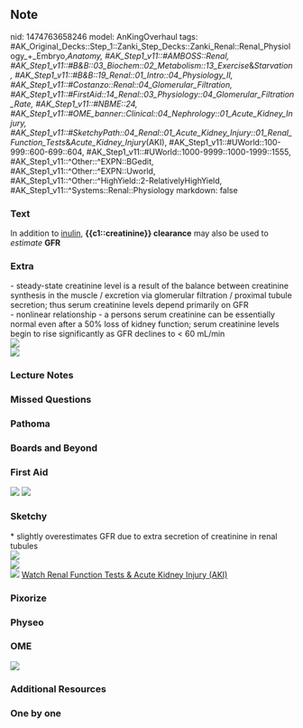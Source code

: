 ## Note
nid: 1474763658246
model: AnKingOverhaul
tags: #AK_Original_Decks::Step_1::Zanki_Step_Decks::Zanki_Renal::Renal_Physiology_+_Embryo,_Anatomy, #AK_Step1_v11::#AMBOSS::Renal, #AK_Step1_v11::#B&B::03_Biochem::02_Metabolism::13_Exercise_&_Starvation, #AK_Step1_v11::#B&B::19_Renal::01_Intro::04_Physiology_II, #AK_Step1_v11::#Costanzo::Renal::04_Glomerular_Filtration, #AK_Step1_v11::#FirstAid::14_Renal::03_Physiology::04_Glomerular_Filtration_Rate, #AK_Step1_v11::#NBME::24, #AK_Step1_v11::#OME_banner::Clinical::04_Nephrology::01_Acute_Kidney_Injury, #AK_Step1_v11::#SketchyPath::04_Renal::01_Acute_Kidney_Injury::01_Renal_Function_Tests_&_Acute_Kidney_Injury_(AKI), #AK_Step1_v11::#UWorld::100-999::600-699::604, #AK_Step1_v11::#UWorld::1000-9999::1000-1999::1555, #AK_Step1_v11::^Other::^EXPN::BGedit, #AK_Step1_v11::^Other::^EXPN::Uworld, #AK_Step1_v11::^Other::^HighYield::2-RelativelyHighYield, #AK_Step1_v11::^Systems::Renal::Physiology
markdown: false

### Text
<div>
  In addition to <u>inulin</u>, <b>{{c1::creatinine}} clearance</b>
  may also be used to <i>estimate</i> <b>GFR</b>
</div>

### Extra
<div>
  - steady-state creatinine level is a result of the balance
  between creatinine synthesis in the muscle / excretion via
  glomerular filtration / proximal tubule secretion; thus serum
  creatinine levels depend primarily on GFR
</div>
<div>
  - nonlinear relationship - a persons serum creatinine can be
  essentially normal even after a 50% loss of kidney function;
  serum creatinine levels begin to rise significantly as GFR
  declines to < 60 mL/min
</div><img src="paste-385237091615125.jpg">
<div><img src="paste-407858684362753.jpg"></div>

### Lecture Notes


### Missed Questions


### Pathoma


### Boards and Beyond


### First Aid
<img src="tmpI3Yq3I.png"> <img src="tmpfLu5e5.png">

### Sketchy
<div>
  * slightly overestimates GFR due to extra secretion of creatinine
  in renal tubules
</div>
<div><img src=
"Screen%20Shot%202019-10-23%20at%2010.56.33%20PM_1566160514431_1566160514431.png"></div>
<div><img src=
"Screen%20Shot%202019-11-19%20at%2011.26.09%20PM_1566160514431_1566160514431.png"></div><img src="Screen%20Shot%202019-12-28%20at%206.30.30%20PM.JPG">
<a href=
"https://dashboard.sketchy.com/study/medical/courses/medical-pathophysiology/units/medical-pathophysiology-renal/videos/medical-pathophysiology-renal-acute-kidney-injury-renal-function-tests-and-acute-kidney-injury-aki?utm_source=anki&utm_medium=partnership&utm_campaign=february_update&utm_content=medical">
Watch Renal Function Tests & Acute Kidney Injury (AKI)</a>

### Pixorize


### Physeo


### OME
<div class="ome-widget">
  <a href=
  "https://onlinemeded.org/spa/nephrology/acute-kidney-injury/acquire?ref=anki">
  <img src="_OME_AnkiFlashcards_Lesson_6.png"></a>
</div>

### Additional Resources


### One by one

